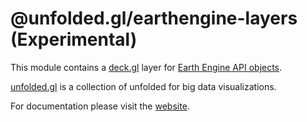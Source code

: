 # @unfolded.gl/earthengine-layers (Experimental)

This module contains a [deck.gl](https://deck.gl) layer for [Earth Engine API objects](https://github.com/google/earthengine-api).

[unfolded.gl](https://unfolded.gl/docs) is a collection of unfolded for big data visualizations.

For documentation please visit the [website](https://unfolded.gl).

